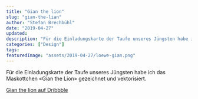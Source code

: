 ```yaml
---
title: "Gian the lion"
slug: "gian-the-lian"
author: "Stefan Brechbühl"
date: "2019-04-27"
updated:
description: "Für die Einladungskarte der Taufe unseres Jüngsten habe ich das Maskottchen «Gian the Lion» gezeichnet und vektorisiert."
categories: ["Design"]
tags:
featuredImage: "assets/2019-04-27/loewe-gian.png"
---
```

Für die Einladungskarte der Taufe unseres Jüngsten habe ich das Maskottchen «Gian the Lion» gezeichnet und vektorisiert.

[Gian the lion auf Dribbble](https://dribbble.com/shots/6401002-Gian-the-lion)
